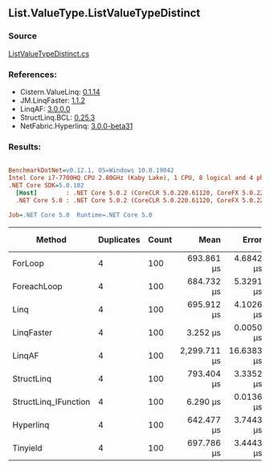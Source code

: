 ﻿## List.ValueType.ListValueTypeDistinct

### Source
[ListValueTypeDistinct.cs](../LinqBenchmarks/List/ValueType/ListValueTypeDistinct.cs)

### References:
- Cistern.ValueLinq: [0.1.14](https://www.nuget.org/packages/Cistern.ValueLinq/0.1.14)
- JM.LinqFaster: [1.1.2](https://www.nuget.org/packages/JM.LinqFaster/1.1.2)
- LinqAF: [3.0.0.0](https://www.nuget.org/packages/LinqAF/3.0.0.0)
- StructLinq.BCL: [0.25.3](https://www.nuget.org/packages/StructLinq.BCL/0.25.3)
- NetFabric.Hyperlinq: [3.0.0-beta31](https://www.nuget.org/packages/NetFabric.Hyperlinq/3.0.0-beta31)

### Results:
``` ini

BenchmarkDotNet=v0.12.1, OS=Windows 10.0.19042
Intel Core i7-7700HQ CPU 2.80GHz (Kaby Lake), 1 CPU, 8 logical and 4 physical cores
.NET Core SDK=5.0.102
  [Host]        : .NET Core 5.0.2 (CoreCLR 5.0.220.61120, CoreFX 5.0.220.61120), X64 RyuJIT
  .NET Core 5.0 : .NET Core 5.0.2 (CoreCLR 5.0.220.61120, CoreFX 5.0.220.61120), X64 RyuJIT

Job=.NET Core 5.0  Runtime=.NET Core 5.0  

```
|               Method | Duplicates | Count |         Mean |      Error |     StdDev | Ratio | RatioSD |     Gen 0 | Gen 1 | Gen 2 | Allocated |
|--------------------- |----------- |------ |-------------:|-----------:|-----------:|------:|--------:|----------:|------:|------:|----------:|
|              ForLoop |          4 |   100 |   693.861 μs |  4.6842 μs |  4.3816 μs | 1.000 |    0.00 |  730.4688 |     - |     - | 2292184 B |
|          ForeachLoop |          4 |   100 |   684.732 μs |  5.3291 μs |  4.9848 μs | 0.987 |    0.01 |  730.4688 |     - |     - | 2292184 B |
|                 Linq |          4 |   100 |   695.912 μs |  4.1026 μs |  3.8375 μs | 1.003 |    0.01 |  728.5156 |     - |     - | 2286712 B |
|           LinqFaster |          4 |   100 |     3.252 μs |  0.0050 μs |  0.0045 μs | 0.005 |    0.00 |    0.0076 |     - |     - |      24 B |
|               LinqAF |          4 |   100 | 2,299.711 μs | 16.6383 μs | 15.5634 μs | 3.314 |    0.03 | 1457.0313 |     - |     - | 4575077 B |
|           StructLinq |          4 |   100 |   793.404 μs |  3.3352 μs |  2.7850 μs | 1.144 |    0.01 |  724.6094 |     - |     - | 2273665 B |
| StructLinq_IFunction |          4 |   100 |     6.290 μs |  0.0136 μs |  0.0120 μs | 0.009 |    0.00 |         - |     - |     - |         - |
|            Hyperlinq |          4 |   100 |   642.477 μs |  3.7443 μs |  3.3192 μs | 0.926 |    0.01 |  697.2656 |     - |     - | 2187585 B |
|             Tinyield |          4 |   100 |   697.786 μs |  3.4443 μs |  3.0533 μs | 1.005 |    0.01 |  730.4688 |     - |     - | 2292592 B |

